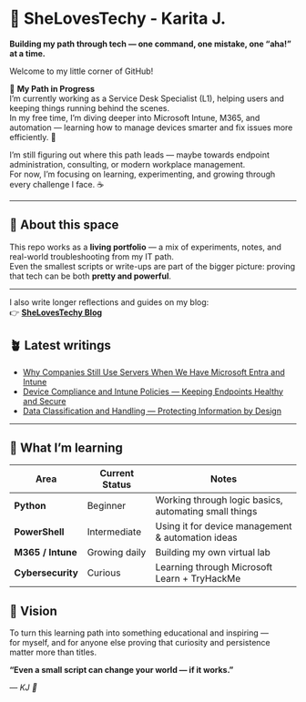 # 🌸 SheLovesTechy - Karita J.

**Building my path through tech — one command, one mistake, one “aha!” at a time.**

Welcome to my little corner of GitHub!  

🩷 **My Path in Progress**  
I’m currently working as a Service Desk Specialist (L1), helping users and keeping things running behind the scenes.  
In my free time, I’m diving deeper into Microsoft Intune, M365, and automation — learning how to manage devices smarter and fix issues more efficiently.  🌿

I’m still figuring out where this path leads — maybe towards endpoint administration, consulting, or modern workplace management.  
For now, I’m focusing on learning, experimenting, and growing through every challenge I face. ☕

---

## 🧭 About this space

This repo works as a **living portfolio** — a mix of experiments, notes, and real-world troubleshooting from my IT path.  
Even the smallest scripts or write-ups are part of the bigger picture: proving that tech can be both **pretty and powerful**.

---

I also write longer reflections and guides on my blog:  
👉 [**SheLovesTechy Blog**](https://shelovestechy.blogspot.com/)

## 🪴 Latest writings
<!-- BLOG-POST-LIST:START -->
- [Why Companies Still Use Servers When We Have Microsoft Entra and Intune](https://shelovestechy.blogspot.com/2025/10/why-companies-still-use-servers-when-we.html)
- [Device Compliance and Intune Policies — Keeping Endpoints Healthy and Secure](https://shelovestechy.blogspot.com/2025/10/device-compliance-and-intune-policies.html)
- [Data Classification and Handling — Protecting Information by Design](https://shelovestechy.blogspot.com/2025/10/data-classification-and-handling.html)
<!-- BLOG-POST-LIST:END -->

---


## 🐍 What I’m learning

| Area | Current Status | Notes |
|------|----------------|-------|
| **Python** | Beginner | Working through logic basics, automating small things |
| **PowerShell** | Intermediate | Using it for device management & automation ideas |
| **M365 / Intune** | Growing daily | Building my own virtual lab |
| **Cybersecurity** | Curious | Learning through Microsoft Learn + TryHackMe |



## 🌙 Vision

To turn this learning path into something educational and inspiring —  
for myself, and for anyone else proving that curiosity and persistence matter more than titles.



**“Even a small script can change your world — if it works.”**

— *KJ 🩷*
